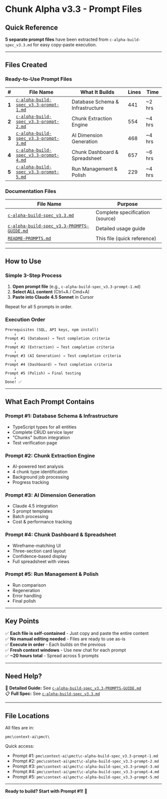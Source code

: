 # Chunk Alpha v3.3 - Prompt Files

## Quick Reference

**5 separate prompt files** have been extracted from `c-alpha-build-spec_v3.3.md` for easy copy-paste execution.

---

## Files Created

### Ready-to-Use Prompt Files

| # | File Name | What It Builds | Lines | Time |
|---|-----------|----------------|-------|------|
| **1** | [`c-alpha-build-spec_v3.3-prompt-1.md`](c-alpha-build-spec_v3.3-prompt-1.md) | Database Schema & Infrastructure | 441 | ~2 hrs |
| **2** | [`c-alpha-build-spec_v3.3-prompt-2.md`](c-alpha-build-spec_v3.3-prompt-2.md) | Chunk Extraction Engine | 554 | ~4 hrs |
| **3** | [`c-alpha-build-spec_v3.3-prompt-3.md`](c-alpha-build-spec_v3.3-prompt-3.md) | AI Dimension Generation | 468 | ~4 hrs |
| **4** | [`c-alpha-build-spec_v3.3-prompt-4.md`](c-alpha-build-spec_v3.3-prompt-4.md) | Chunk Dashboard & Spreadsheet | 657 | ~6 hrs |
| **5** | [`c-alpha-build-spec_v3.3-prompt-5.md`](c-alpha-build-spec_v3.3-prompt-5.md) | Run Management & Polish | 229 | ~4 hrs |

### Documentation Files

| File Name | Purpose |
|-----------|---------|
| [`c-alpha-build-spec_v3.3.md`](c-alpha-build-spec_v3.3.md) | Complete specification (source) |
| [`c-alpha-build-spec_v3.3-PROMPTS-GUIDE.md`](c-alpha-build-spec_v3.3-PROMPTS-GUIDE.md) | Detailed usage guide |
| [`README-PROMPTS.md`](README-PROMPTS.md) | This file (quick reference) |

---

## How to Use

### Simple 3-Step Process

1. **Open prompt file** (e.g., `c-alpha-build-spec_v3.3-prompt-1.md`)
2. **Select ALL content** (Ctrl+A / Cmd+A)
3. **Paste into Claude 4.5 Sonnet** in Cursor

Repeat for all 5 prompts in order.

### Execution Order

```
Prerequisites (SQL, API keys, npm install)
    ↓
Prompt #1 (Database) → Test completion criteria
    ↓
Prompt #2 (Extraction) → Test completion criteria
    ↓
Prompt #3 (AI Generation) → Test completion criteria
    ↓
Prompt #4 (Dashboard) → Test completion criteria
    ↓
Prompt #5 (Polish) → Final testing
    ↓
Done! ✅
```

---

## What Each Prompt Contains

### Prompt #1: Database Schema & Infrastructure
- TypeScript types for all entities
- Complete CRUD service layer
- "Chunks" button integration
- Test verification page

### Prompt #2: Chunk Extraction Engine
- AI-powered text analysis
- 4 chunk type identification
- Background job processing
- Progress tracking

### Prompt #3: AI Dimension Generation
- Claude 4.5 integration
- 5 prompt templates
- Batch processing
- Cost & performance tracking

### Prompt #4: Chunk Dashboard & Spreadsheet
- Wireframe-matching UI
- Three-section card layout
- Confidence-based display
- Full spreadsheet with views

### Prompt #5: Run Management & Polish
- Run comparison
- Regeneration
- Error handling
- Final polish

---

## Key Points

✅ **Each file is self-contained** - Just copy and paste the entire content  
✅ **No manual editing needed** - Files are ready to use as-is  
✅ **Execute in order** - Each builds on the previous  
✅ **Fresh context windows** - Use new chat for each prompt  
✅ **~20 hours total** - Spread across 5 prompts  

---

## Need Help?

📖 **Detailed Guide:** See [`c-alpha-build-spec_v3.3-PROMPTS-GUIDE.md`](c-alpha-build-spec_v3.3-PROMPTS-GUIDE.md)  
📋 **Full Spec:** See [`c-alpha-build-spec_v3.3.md`](c-alpha-build-spec_v3.3.md)  

---

## File Locations

All files are in:
```
pmc\context-ai\pmct\
```

Quick access:
- Prompt #1: `pmc\context-ai\pmct\c-alpha-build-spec_v3.3-prompt-1.md`
- Prompt #2: `pmc\context-ai\pmct\c-alpha-build-spec_v3.3-prompt-2.md`
- Prompt #3: `pmc\context-ai\pmct\c-alpha-build-spec_v3.3-prompt-3.md`
- Prompt #4: `pmc\context-ai\pmct\c-alpha-build-spec_v3.3-prompt-4.md`
- Prompt #5: `pmc\context-ai\pmct\c-alpha-build-spec_v3.3-prompt-5.md`

---

**Ready to build? Start with Prompt #1!** 🚀

